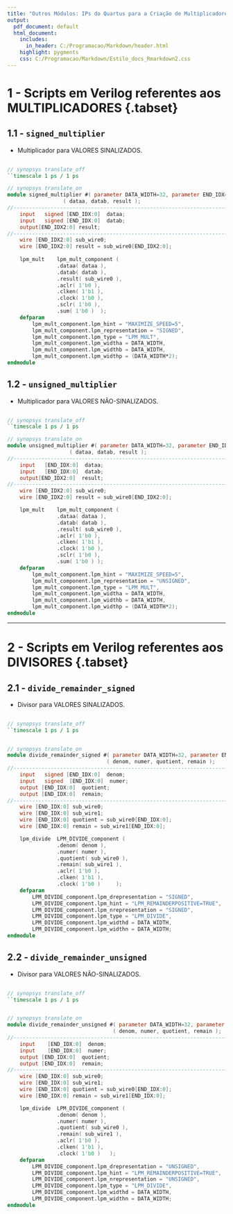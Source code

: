 ```yaml
---
title: "Outros Módulos: IPs do Quartus para a Criação de Multiplicadores e Divisores"
output:
  pdf_document: default
  html_document: 
    includes:
      in_header: C:/Programacao/Markdown/header.html
    highlight: pygments
    css: C:/Programacao/Markdown/Estilo_docs_Rmarkdown2.css
---       
```

         
<style type="text/css">
.main-container {
  max-width: 1800px;
  margin-left: auto;
  margin-right: auto;
}
</style>   
        

        
# 1 - Scripts em Verilog referentes aos MULTIPLICADORES {.tabset}        
         

## 1.1 - `signed_multiplier`       
 - Multiplicador para VALORES SINALIZADOS.       
          
```verilog       
         
// synopsys translate_off
``timescale 1 ps / 1 ps

// synopsys translate_on
module signed_multiplier #( parameter DATA_WIDTH=32, parameter END_IDX=DATA_WIDTH-1, parameter END_IDX2=(2*DATA_WIDTH)-1 ) 
				  ( dataa, datab, result );
//-----------------------------------------------------------------------------------------
	input	signed [END_IDX:0]  dataa;
	input	signed [END_IDX:0]  datab;
	output[END_IDX2:0] result;
//-----------------------------------------------------------------------------------------
	wire [END_IDX2:0] sub_wire0;
	wire [END_IDX2:0] result = sub_wire0[END_IDX2:0];
	
	lpm_mult	lpm_mult_component (
				.dataa( dataa ),
				.datab( datab ),
				.result( sub_wire0 ),
				.aclr( 1'b0 ),
				.clken( 1'b1 ),
				.clock( 1'b0 ),
				.sclr( 1'b0 ),
				.sum( 1'b0 )  );
	defparam
		lpm_mult_component.lpm_hint = "MAXIMIZE_SPEED=5",
		lpm_mult_component.lpm_representation = "SIGNED",
		lpm_mult_component.lpm_type = "LPM_MULT",
		lpm_mult_component.lpm_widtha = DATA_WIDTH,
		lpm_mult_component.lpm_widthb = DATA_WIDTH,
		lpm_mult_component.lpm_widthp = (DATA_WIDTH*2);
endmodule

```       
        

## 1.2 - `unsigned_multiplier`        
 - Multiplicador para VALORES NÃO-SINALIZADOS.       
          
```verilog       
         
// synopsys translate_off
``timescale 1 ps / 1 ps

// synopsys translate_on
module unsigned_multiplier #( parameter DATA_WIDTH=32, parameter END_IDX=DATA_WIDTH-1, parameter END_IDX2=(2*DATA_WIDTH)-1 ) 
				    ( dataa, datab, result );
//-----------------------------------------------------------------------------------------
	input	[END_IDX:0]  dataa;
	input	[END_IDX:0]  datab;
	output[END_IDX2:0]  result;
//-----------------------------------------------------------------------------------------
	wire [END_IDX2:0] sub_wire0;
	wire [END_IDX2:0] result = sub_wire0[END_IDX2:0];

	lpm_mult	lpm_mult_component (
				.dataa( dataa ),
				.datab( datab ),
				.result( sub_wire0 ),
				.aclr( 1'b0 ),
				.clken( 1'b1 ),
				.clock( 1'b0 ),
				.sclr( 1'b0 ),
				.sum( 1'b0 ) );
	defparam
		lpm_mult_component.lpm_hint = "MAXIMIZE_SPEED=5",
		lpm_mult_component.lpm_representation = "UNSIGNED",
		lpm_mult_component.lpm_type = "LPM_MULT",
		lpm_mult_component.lpm_widtha = DATA_WIDTH,
		lpm_mult_component.lpm_widthb = DATA_WIDTH,
		lpm_mult_component.lpm_widthp = (DATA_WIDTH*2);
endmodule
```       
        
---       
        


# 2 - Scripts em Verilog referentes aos DIVISORES {.tabset}        
         

## 2.1 - `divide_remainder_signed`          
 - Divisor para VALORES SINALIZADOS.       
          
```verilog       
         
// synopsys translate_off
``timescale 1 ps / 1 ps


// synopsys translate_on
module divide_remainder_signed #( parameter DATA_WIDTH=32, parameter END_IDX=DATA_WIDTH-1 )
                                ( denom, numer, quotient, remain );
//-------------------------------------------------------------------------------------------------
	input	signed [END_IDX:0]  denom;
	input	signed  [END_IDX:0]  numer;
	output [END_IDX:0]  quotient;
	output [END_IDX:0]  remain;
//-------------------------------------------------------------------------------------------------
	wire [END_IDX:0] sub_wire0;
	wire [END_IDX:0] sub_wire1;
	wire [END_IDX:0] quotient = sub_wire0[END_IDX:0];
	wire [END_IDX:0] remain = sub_wire1[END_IDX:0];

	lpm_divide	LPM_DIVIDE_component (
				.denom( denom ),
				.numer( numer ),
				.quotient( sub_wire0 ),
				.remain( sub_wire1 ),
				.aclr( 1'b0 ),
				.clken( 1'b1 ),
				.clock( 1'b0 )     );
	defparam
		LPM_DIVIDE_component.lpm_drepresentation = "SIGNED",
		LPM_DIVIDE_component.lpm_hint = "LPM_REMAINDERPOSITIVE=TRUE",
		LPM_DIVIDE_component.lpm_nrepresentation = "SIGNED",
		LPM_DIVIDE_component.lpm_type = "LPM_DIVIDE",
		LPM_DIVIDE_component.lpm_widthd = DATA_WIDTH,
		LPM_DIVIDE_component.lpm_widthn = DATA_WIDTH;
endmodule
```       
        

## 2.2 - `divide_remainder_unsigned`        
 - Divisor para VALORES NÃO-SINALIZADOS.       
          
```verilog       
         
// synopsys translate_off
``timescale 1 ps / 1 ps


// synopsys translate_on
module divide_remainder_unsigned #( parameter DATA_WIDTH=32, parameter END_IDX=DATA_WIDTH-1 )
                                  ( denom, numer, quotient, remain );
//-------------------------------------------------------------------------------------------------
	input	 [END_IDX:0]  denom;
	input	 [END_IDX:0]  numer;
	output [END_IDX:0]  quotient;
	output [END_IDX:0]  remain;
//-------------------------------------------------------------------------------------------------
	wire [END_IDX:0] sub_wire0;
	wire [END_IDX:0] sub_wire1;
	wire [END_IDX:0] quotient = sub_wire0[END_IDX:0];
	wire [END_IDX:0] remain = sub_wire1[END_IDX:0];

	lpm_divide	LPM_DIVIDE_component (
				.denom( denom ),
				.numer( numer ),
				.quotient( sub_wire0 ),
				.remain( sub_wire1 ),
				.aclr( 1'b0 ),
				.clken( 1'b1 ),
				.clock( 1'b0 )   );
	defparam
		LPM_DIVIDE_component.lpm_drepresentation = "UNSIGNED",
		LPM_DIVIDE_component.lpm_hint = "LPM_REMAINDERPOSITIVE=TRUE",
		LPM_DIVIDE_component.lpm_nrepresentation = "UNSIGNED",
		LPM_DIVIDE_component.lpm_type = "LPM_DIVIDE",
		LPM_DIVIDE_component.lpm_widthd = DATA_WIDTH,
		LPM_DIVIDE_component.lpm_widthn = DATA_WIDTH;
endmodule
```       
        



